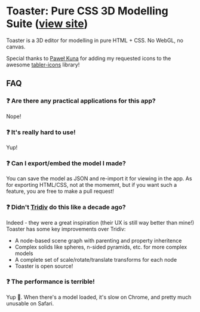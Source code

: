 # Toaster: Pure CSS 3D Modelling Suite ([view site](https://petertyliu.github.io/toaster/))

Toaster is a 3D editor for modelling in pure HTML + CSS. No WebGL, no canvas.

Special thanks to [Paweł Kuna](https://github.com/codecalm) for adding my requested icons to the awesome [tabler-icons](https://github.com/tabler/tabler-icons) library!

## FAQ

### ❓ Are there any practical applications for this app?

Nope!

### ❓ It's really hard to use!

Yup!

### ❓ Can I export/embed the model I made?

You can save the model as JSON and re-import it for viewing in the app. As for exporting HTML/CSS, not at the momemnt, but if you want such a feature, you are free to make a pull request!

### ❓ Didn't [Tridiv](http://tridiv.com/) do this like a decade ago?

Indeed - they were a great inspiration (their UX is still way better than mine!) Toaster has some key improvements over Tridiv:

- A node-based scene graph with parenting and property inheritence
- Complex solids like spheres, n-sided pyramids, etc. for more complex models
- A complete set of scale/rotate/translate transforms for each node
- Toaster is open source!

### ❓ The performance is terrible!

Yup 🤷. When there's a model loaded, it's slow on Chrome, and pretty much unusable on Safari.
